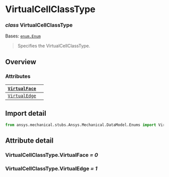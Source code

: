 # VirtualCellClassType

### *class* VirtualCellClassType

Bases: [`enum.Enum`](https://docs.python.org/3/library/enum.html#enum.Enum)

> Specifies the VirtualCellClassType.

> <!-- !! processed by numpydoc !! -->

## Overview

### Attributes

| [`VirtualFace`](#VirtualCellClassType.VirtualFace)   |    |
|------------------------------------------------------|----|
| [`VirtualEdge`](#VirtualCellClassType.VirtualEdge)   |    |

## Import detail

```python
from ansys.mechanical.stubs.Ansys.Mechanical.DataModel.Enums import VirtualCellClassType
```

## Attribute detail

### VirtualCellClassType.VirtualFace *= 0*

### VirtualCellClassType.VirtualEdge *= 1*
